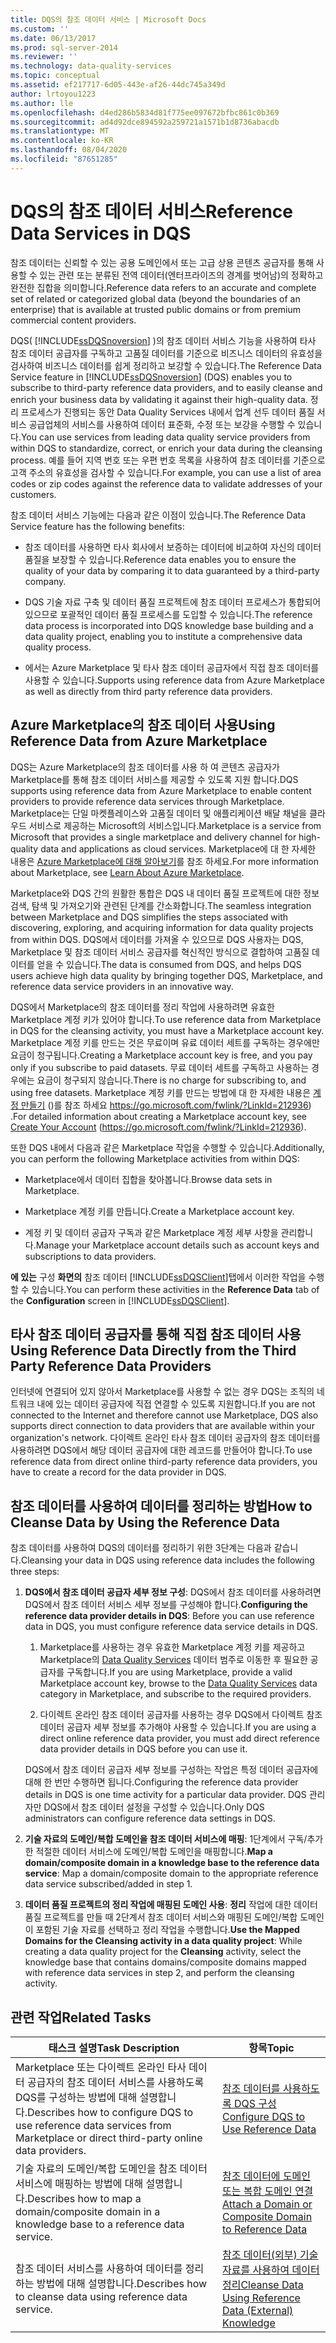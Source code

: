```yaml
---
title: DQS의 참조 데이터 서비스 | Microsoft Docs
ms.custom: ''
ms.date: 06/13/2017
ms.prod: sql-server-2014
ms.reviewer: ''
ms.technology: data-quality-services
ms.topic: conceptual
ms.assetid: ef217717-6d05-443e-af26-44dc745a349d
author: lrtoyou1223
ms.author: lle
ms.openlocfilehash: d4ed286b5834d81f775ee097672bfbc861c0b369
ms.sourcegitcommit: ad4d92dce894592a259721a1571b1d8736abacdb
ms.translationtype: MT
ms.contentlocale: ko-KR
ms.lasthandoff: 08/04/2020
ms.locfileid: "87651285"
---
```

# <a name="reference-data-services-in-dqs"></a><span data-ttu-id="dceab-102">DQS의 참조 데이터 서비스</span><span class="sxs-lookup"><span data-stu-id="dceab-102">Reference Data Services in DQS</span></span>
  <span data-ttu-id="dceab-103">참조 데이터는 신뢰할 수 있는 공용 도메인에서 또는 고급 상용 콘텐츠 공급자를 통해 사용할 수 있는 관련 또는 분류된 전역 데이터(엔터프라이즈의 경계를 벗어남)의 정확하고 완전한 집합을 의미합니다.</span><span class="sxs-lookup"><span data-stu-id="dceab-103">Reference data refers to an accurate and complete set of related or categorized global data (beyond the boundaries of an enterprise) that is available at trusted public domains or from premium commercial content providers.</span></span>  
  
 <span data-ttu-id="dceab-104">DQS( [!INCLUDE[ssDQSnoversion](../includes/ssdqsnoversion-md.md)] )의 참조 데이터 서비스 기능을 사용하여 타사 참조 데이터 공급자를 구독하고 고품질 데이터를 기준으로 비즈니스 데이터의 유효성을 검사하여 비즈니스 데이터를 쉽게 정리하고 보강할 수 있습니다.</span><span class="sxs-lookup"><span data-stu-id="dceab-104">The Reference Data Service feature in [!INCLUDE[ssDQSnoversion](../includes/ssdqsnoversion-md.md)] (DQS) enables you to subscribe to third-party reference data providers, and to easily cleanse and enrich your business data by validating it against their high-quality data.</span></span> <span data-ttu-id="dceab-105">정리 프로세스가 진행되는 동안 Data Quality Services 내에서 업계 선두 데이터 품질 서비스 공급업체의 서비스를 사용하여 데이터 표준화, 수정 또는 보강을 수행할 수 있습니다.</span><span class="sxs-lookup"><span data-stu-id="dceab-105">You can use services from leading data quality service providers from within DQS to standardize, correct, or enrich your data during the cleansing process.</span></span> <span data-ttu-id="dceab-106">예를 들어 지역 번호 또는 우편 번호 목록을 사용하여 참조 데이터를 기준으로 고객 주소의 유효성을 검사할 수 있습니다.</span><span class="sxs-lookup"><span data-stu-id="dceab-106">For example, you can use a list of area codes or zip codes against the reference data to validate addresses of your customers.</span></span>  
  
 <span data-ttu-id="dceab-107">참조 데이터 서비스 기능에는 다음과 같은 이점이 있습니다.</span><span class="sxs-lookup"><span data-stu-id="dceab-107">The Reference Data Service feature has the following benefits:</span></span>  
  
-   <span data-ttu-id="dceab-108">참조 데이터를 사용하면 타사 회사에서 보증하는 데이터에 비교하여 자신의 데이터 품질을 보장할 수 있습니다.</span><span class="sxs-lookup"><span data-stu-id="dceab-108">Reference data enables you to ensure the quality of your data by comparing it to data guaranteed by a third-party company.</span></span>  
  
-   <span data-ttu-id="dceab-109">DQS 기술 자료 구축 및 데이터 품질 프로젝트에 참조 데이터 프로세스가 통합되어 있으므로 포괄적인 데이터 품질 프로세스를 도입할 수 있습니다.</span><span class="sxs-lookup"><span data-stu-id="dceab-109">The reference data process is incorporated into DQS knowledge base building and a data quality project, enabling you to institute a comprehensive data quality process.</span></span>  
  
-   <span data-ttu-id="dceab-110">에서는 Azure Marketplace 및 타사 참조 데이터 공급자에서 직접 참조 데이터를 사용할 수 있습니다.</span><span class="sxs-lookup"><span data-stu-id="dceab-110">Supports using reference data from Azure Marketplace as well as directly from third party reference data providers.</span></span>  
  
##  <a name="using-reference-data-from-azure-marketplace"></a><a name="Marketplace"></a><span data-ttu-id="dceab-111">Azure Marketplace의 참조 데이터 사용</span><span class="sxs-lookup"><span data-stu-id="dceab-111">Using Reference Data from Azure Marketplace</span></span>  
 <span data-ttu-id="dceab-112">DQS는 Azure Marketplace의 참조 데이터를 사용 하 여 콘텐츠 공급자가 Marketplace를 통해 참조 데이터 서비스를 제공할 수 있도록 지원 합니다.</span><span class="sxs-lookup"><span data-stu-id="dceab-112">DQS supports using reference data from Azure Marketplace to enable content providers to provide reference data services through Marketplace.</span></span> <span data-ttu-id="dceab-113">Marketplace는 단일 마켓플레이스와 고품질 데이터 및 애플리케이션 배달 채널을 클라우드 서비스로 제공하는 Microsoft의 서비스입니다.</span><span class="sxs-lookup"><span data-stu-id="dceab-113">Marketplace is a service from Microsoft that provides a single marketplace and delivery channel for high-quality data and applications as cloud services.</span></span> <span data-ttu-id="dceab-114">Marketplace에 대 한 자세한 내용은 [Azure Marketplace에 대해 알아보기](https://azuremarketplace.microsoft.com/marketplace/)를 참조 하세요.</span><span class="sxs-lookup"><span data-stu-id="dceab-114">For more information about Marketplace, see [Learn About Azure Marketplace](https://azuremarketplace.microsoft.com/marketplace/).</span></span>  
  
 <span data-ttu-id="dceab-115">Marketplace와 DQS 간의 원활한 통합은 DQS 내 데이터 품질 프로젝트에 대한 정보 검색, 탐색 및 가져오기와 관련된 단계를 간소화합니다.</span><span class="sxs-lookup"><span data-stu-id="dceab-115">The seamless integration between Marketplace and DQS simplifies the steps associated with discovering, exploring, and acquiring information for data quality projects from within DQS.</span></span> <span data-ttu-id="dceab-116">DQS에서 데이터를 가져올 수 있으므로 DQS 사용자는 DQS, Marketplace 및 참조 데이터 서비스 공급자를 혁신적인 방식으로 결합하여 고품질 데이터를 얻을 수 있습니다.</span><span class="sxs-lookup"><span data-stu-id="dceab-116">The data is consumed from DQS, and helps DQS users achieve high data quality by bringing together DQS, Marketplace, and reference data service providers in an innovative way.</span></span>  
  
 <span data-ttu-id="dceab-117">DQS에서 Marketplace의 참조 데이터를 정리 작업에 사용하려면 유효한 Marketplace 계정 키가 있어야 합니다.</span><span class="sxs-lookup"><span data-stu-id="dceab-117">To use reference data from Marketplace in DQS for the cleansing activity, you must have a Marketplace account key.</span></span> <span data-ttu-id="dceab-118">Marketplace 계정 키를 만드는 것은 무료이며 유료 데이터 세트를 구독하는 경우에만 요금이 청구됩니다.</span><span class="sxs-lookup"><span data-stu-id="dceab-118">Creating a Marketplace account key is free, and you pay only if you subscribe to paid datasets.</span></span> <span data-ttu-id="dceab-119">무료 데이터 세트를 구독하고 사용하는 경우에는 요금이 청구되지 않습니다.</span><span class="sxs-lookup"><span data-stu-id="dceab-119">There is no charge for subscribing to, and using free datasets.</span></span> <span data-ttu-id="dceab-120">Marketplace 계정 키를 만드는 방법에 대 한 자세한 내용은 [계정 만들기](https://go.microsoft.com/fwlink/?LinkId=212936) ()를 참조 하세요 https://go.microsoft.com/fwlink/?LinkId=212936) .</span><span class="sxs-lookup"><span data-stu-id="dceab-120">For detailed information about creating a Marketplace account key, see [Create Your Account](https://go.microsoft.com/fwlink/?LinkId=212936) (https://go.microsoft.com/fwlink/?LinkId=212936).</span></span>  
  
 <span data-ttu-id="dceab-121">또한 DQS 내에서 다음과 같은 Marketplace 작업을 수행할 수 있습니다.</span><span class="sxs-lookup"><span data-stu-id="dceab-121">Additionally, you can perform the following Marketplace activities from within DQS:</span></span>  
  
-   <span data-ttu-id="dceab-122">Marketplace에서 데이터 집합을 찾아봅니다.</span><span class="sxs-lookup"><span data-stu-id="dceab-122">Browse data sets in Marketplace.</span></span>  
  
-   <span data-ttu-id="dceab-123">Marketplace 계정 키를 만듭니다.</span><span class="sxs-lookup"><span data-stu-id="dceab-123">Create a Marketplace account key.</span></span>  
  
-   <span data-ttu-id="dceab-124">계정 키 및 데이터 공급자 구독과 같은 Marketplace 계정 세부 사항을 관리합니다.</span><span class="sxs-lookup"><span data-stu-id="dceab-124">Manage your Marketplace account details such as account keys and subscriptions to data providers.</span></span>  
  
 <span data-ttu-id="dceab-125">**에 있는** 구성 **화면의** 참조 데이터 [!INCLUDE[ssDQSClient](../includes/ssdqsclient-md.md)]탭에서 이러한 작업을 수행할 수 있습니다.</span><span class="sxs-lookup"><span data-stu-id="dceab-125">You can perform these activities in the **Reference Data** tab of the **Configuration** screen in [!INCLUDE[ssDQSClient](../includes/ssdqsclient-md.md)].</span></span>  
  
##  <a name="using-reference-data-directly-from-the-third-party-reference-data-providers"></a><a name="Direct"></a> <span data-ttu-id="dceab-126">타사 참조 데이터 공급자를 통해 직접 참조 데이터 사용</span><span class="sxs-lookup"><span data-stu-id="dceab-126">Using Reference Data Directly from the Third Party Reference Data Providers</span></span>  
 <span data-ttu-id="dceab-127">인터넷에 연결되어 있지 않아서 Marketplace를 사용할 수 없는 경우 DQS는 조직의 네트워크 내에 있는 데이터 공급자에 직접 연결할 수 있도록 지원합니다.</span><span class="sxs-lookup"><span data-stu-id="dceab-127">If you are not connected to the Internet and therefore cannot use Marketplace, DQS also supports direct connection to data providers that are available within your organization's network.</span></span> <span data-ttu-id="dceab-128">다이렉트 온라인 타사 참조 데이터 공급자의 참조 데이터를 사용하려면 DQS에서 해당 데이터 공급자에 대한 레코드를 만들어야 합니다.</span><span class="sxs-lookup"><span data-stu-id="dceab-128">To use reference data from direct online third-party reference data providers, you have to create a record for the data provider in DQS.</span></span>  
  
##  <a name="how-to-cleanse-data-by-using-the-reference-data"></a><a name="HowToCleanse"></a> <span data-ttu-id="dceab-129">참조 데이터를 사용하여 데이터를 정리하는 방법</span><span class="sxs-lookup"><span data-stu-id="dceab-129">How to Cleanse Data by Using the Reference Data</span></span>  
 <span data-ttu-id="dceab-130">참조 데이터를 사용하여 DQS의 데이터를 정리하기 위한 3단계는 다음과 같습니다.</span><span class="sxs-lookup"><span data-stu-id="dceab-130">Cleansing your data in DQS using reference data includes the following three steps:</span></span>  
  
1.  <span data-ttu-id="dceab-131">**DQS에서 참조 데이터 공급자 세부 정보 구성**: DQS에서 참조 데이터를 사용하려면 DQS에서 참조 데이터 서비스 세부 정보를 구성해야 합니다.</span><span class="sxs-lookup"><span data-stu-id="dceab-131">**Configuring the reference data provider details in DQS**: Before you can use reference data in DQS, you must configure reference data service details in DQS.</span></span>  
  
    1.  <span data-ttu-id="dceab-132">Marketplace를 사용하는 경우 유효한 Marketplace 계정 키를 제공하고 Marketplace의 [Data Quality Services](../data-quality-services/data-quality-services.md) 데이터 범주로 이동한 후 필요한 공급자를 구독합니다.</span><span class="sxs-lookup"><span data-stu-id="dceab-132">If you are using Marketplace, provide a valid Marketplace account key, browse to the [Data Quality Services](../data-quality-services/data-quality-services.md) data category in Marketplace, and subscribe to the required providers.</span></span>  
  
    2.  <span data-ttu-id="dceab-133">다이렉트 온라인 참조 데이터 공급자를 사용하는 경우 DQS에서 다이렉트 참조 데이터 공급자 세부 정보를 추가해야 사용할 수 있습니다.</span><span class="sxs-lookup"><span data-stu-id="dceab-133">If you are using a direct online reference data provider, you must add direct reference data provider details in DQS before you can use it.</span></span>  
  
     <span data-ttu-id="dceab-134">DQS에서 참조 데이터 공급자 세부 정보를 구성하는 작업은 특정 데이터 공급자에 대해 한 번만 수행하면 됩니다.</span><span class="sxs-lookup"><span data-stu-id="dceab-134">Configuring the reference data provider details in DQS is one time activity for a particular data provider.</span></span> <span data-ttu-id="dceab-135">DQS 관리자만 DQS에서 참조 데이터 설정을 구성할 수 있습니다.</span><span class="sxs-lookup"><span data-stu-id="dceab-135">Only DQS administrators can configure reference data settings in DQS.</span></span>  
  
2.  <span data-ttu-id="dceab-136">**기술 자료의 도메인/복합 도메인을 참조 데이터 서비스에 매핑**: 1단계에서 구독/추가한 적절한 데이터 서비스에 도메인/복합 도메인을 매핑합니다.</span><span class="sxs-lookup"><span data-stu-id="dceab-136">**Map a domain/composite domain in a knowledge base to the reference data service**: Map a domain/composite domain to the appropriate reference data service subscribed/added in step 1.</span></span>  
  
3.  <span data-ttu-id="dceab-137">**데이터 품질 프로젝트의 정리 작업에 매핑된 도메인 사용**: **정리** 작업에 대한 데이터 품질 프로젝트를 만들 때 2단계서 참조 데이터 서비스와 매핑된 도메인/복합 도메인이 포함된 기술 자료를 선택하고 정리 작업을 수행합니다.</span><span class="sxs-lookup"><span data-stu-id="dceab-137">**Use the Mapped Domains for the Cleansing activity in a data quality project**: While creating a data quality project for the **Cleansing** activity, select the knowledge base that contains domains/composite domains mapped with reference data services in step 2, and perform the cleansing activity.</span></span>  
  
## <a name="related-tasks"></a><span data-ttu-id="dceab-138">관련 작업</span><span class="sxs-lookup"><span data-stu-id="dceab-138">Related Tasks</span></span>  
  
|<span data-ttu-id="dceab-139">태스크 설명</span><span class="sxs-lookup"><span data-stu-id="dceab-139">Task Description</span></span>|<span data-ttu-id="dceab-140">항목</span><span class="sxs-lookup"><span data-stu-id="dceab-140">Topic</span></span>|  
|----------------------|-----------|  
|<span data-ttu-id="dceab-141">Marketplace 또는 다이렉트 온라인 타사 데이터 공급자의 참조 데이터 서비스를 사용하도록 DQS를 구성하는 방법에 대해 설명합니다.</span><span class="sxs-lookup"><span data-stu-id="dceab-141">Describes how to configure DQS to use reference data services from Marketplace or direct third-party online data providers.</span></span>|[<span data-ttu-id="dceab-142">참조 데이터를 사용하도록 DQS 구성</span><span class="sxs-lookup"><span data-stu-id="dceab-142">Configure DQS to Use Reference Data</span></span>](../../2014/data-quality-services/configure-dqs-to-use-reference-data.md)|  
|<span data-ttu-id="dceab-143">기술 자료의 도메인/복합 도메인을 참조 데이터 서비스에 매핑하는 방법에 대해 설명합니다.</span><span class="sxs-lookup"><span data-stu-id="dceab-143">Describes how to map a domain/composite domain in a knowledge base to a reference data service.</span></span>|[<span data-ttu-id="dceab-144">참조 데이터에 도메인 또는 복합 도메인 연결</span><span class="sxs-lookup"><span data-stu-id="dceab-144">Attach a Domain or Composite Domain to Reference Data</span></span>](../../2014/data-quality-services/attach-a-domain-or-composite-domain-to-reference-data.md)|  
|<span data-ttu-id="dceab-145">참조 데이터 서비스를 사용하여 데이터를 정리하는 방법에 대해 설명합니다.</span><span class="sxs-lookup"><span data-stu-id="dceab-145">Describes how to cleanse data using reference data service.</span></span>|[<span data-ttu-id="dceab-146">참조 데이터&#40;외부&#41; 기술 자료를 사용하여 데이터 정리</span><span class="sxs-lookup"><span data-stu-id="dceab-146">Cleanse Data Using Reference Data &#40;External&#41; Knowledge</span></span>](../../2014/data-quality-services/cleanse-data-using-reference-data-external-knowledge.md)|  
  
  
